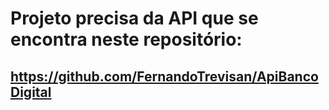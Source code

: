 # Projeto precisa da API que se encontra neste repositório: 
## https://github.com/FernandoTrevisan/ApiBancoDigital
